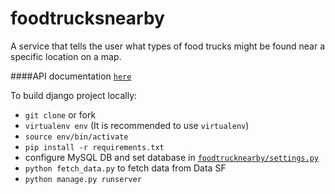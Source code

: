 # foodtrucksnearby
A service that tells the user what types of food trucks might be found near a specific location on a map.

####API documentation [`here`](API.md)

To build django project locally:

* `git clone` or fork
* `virtualenv env`  (It is recommended to use `virtualenv`)
* `source env/bin/activate`
* `pip install -r requirements.txt`
* configure MySQL DB and set database in [`foodtrucknearby/settings.py`](https://github.com/calmhandtitan/foodtrucksnearby/blob/master/foodtrucknearby/settings.py)
* `python fetch_data.py` to fetch data from Data SF
* `python manage.py runserver`
 
